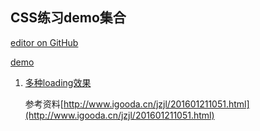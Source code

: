 ## CSS练习demo集合
 [editor on GitHub](https://github.com/wanglei-0707/CSS3/edit/master/README.md)
 
 [demo](https://wanglei-0707.github.io/CSS3)
 
1. [多种loading效果]( https://wanglei-0707.github.io/CSS3/loadings/loading.html)

    参考资料[http://www.igooda.cn/jzjl/201601211051.html](http://www.igooda.cn/jzjl/201601211051.html)
